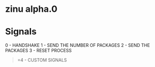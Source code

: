 # zinu alpha.0

# Signals

0   - HANDSHAKE
1   - SEND THE NUMBER OF PACKAGES
2   - SEND THE PACKAGES
3   - RESET PROCESS
>=4 - CUSTOM SIGNALS
